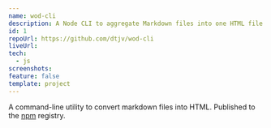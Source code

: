 ```yaml
---
name: wod-cli
description: A Node CLI to aggregate Markdown files into one HTML file.
id: 1
repoUrl: https://github.com/dtjv/wod-cli
liveUrl:
tech:
  - js
screenshots:
feature: false
template: project
---
```


<!-- intro -->

A command-line utility to convert markdown files into HTML. Published to the
[npm](https://www.npmjs.com/package/@dtjv/wod-cli) registry.

<!-- intro -->
